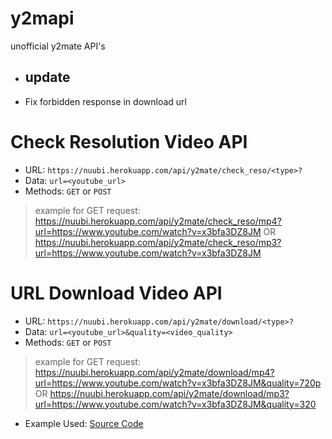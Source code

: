 # y2mapi
unofficial y2mate API's
* ## update
* Fix forbidden response in download url

# Check Resolution Video API
* URL: ```https://nuubi.herokuapp.com/api/y2mate/check_reso/<type>?```
* Data: ```url=<youtube_url>```
* Methods: ```GET``` or ```POST```
> example for GET request: https://nuubi.herokuapp.com/api/y2mate/check_reso/mp4?url=https://www.youtube.com/watch?v=x3bfa3DZ8JM OR https://nuubi.herokuapp.com/api/y2mate/check_reso/mp3?url=https://www.youtube.com/watch?v=x3bfa3DZ8JM

# URL Download Video API
* URL: ```https://nuubi.herokuapp.com/api/y2mate/download/<type>?```
* Data: ```url=<youtube_url>&quality=<video_quality>```
* Methods: ```GET``` or ```POST```
> example for GET request: https://nuubi.herokuapp.com/api/y2mate/download/mp4?url=https://www.youtube.com/watch?v=x3bfa3DZ8JM&quality=720p OR https://nuubi.herokuapp.com/api/y2mate/download/mp3?url=https://www.youtube.com/watch?v=x3bfa3DZ8JM&quality=320

* Example Used: <a href="https://github.com/KANG-NEWBIE/y2mapi/blob/master/y2mate-dl.py">Source Code</a>
